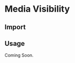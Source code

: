 # Media Visibility

<ComponentTabbedLinks slug={__slug} />

## Import

<ExperimentalWarning />

<ComponentImport tagName="vds-media-visibility" />

## Usage

Coming Soon.
